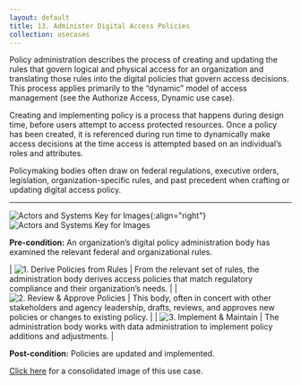 ```yaml
---
layout: default
title: 13. Administer Digital Access Policies
collection: usecases
---
```


Policy administration describes the process of creating and updating the rules that govern logical and physical access for an organization and translating those rules into the digital policies that govern access decisions. This process applies primarily to the “dynamic” model of access management (see the Authorize Access, Dynamic use case).

Creating and implementing policy is a process that happens during design time, before users attempt to access protected resources. Once a policy has been created, it is referenced during run time to dynamically make access decisions at the time access is attempted based on an individual’s roles and attributes.

Policymaking bodies often draw on federal regulations, executive orders, legislation, organization-specific rules, and past precedent when crafting or updating digital access policy.

---

![Actors and Systems Key for Images](../../img/usecases/policylabel.png){:align="right"}
![Actors and Systems Key for Images](../../img/usecases/policykey.png)

**Pre-condition:** An organization’s digital policy administration body has examined the relevant federal and organizational rules.  

| ![1. Derive Policies from Rules](../../img/usecases/policy1.png)  | From the relevant set of rules, the administration body derives access policies that match regulatory compliance and their organization’s needs.  |
| ![2. Review & Approve Policies](../../img/usecases/policy2.png)  | This body, often in concert with other stakeholders and agency leadership, drafts, reviews, and approves new policies or changes to existing policy.  |
| ![3. Implement & Maintain](../../img/usecases/policy3.png)  | The administration body works with data administration to implement policy additions and adjustments. |

**Post-condition:** Policies are updated and implemented.

[Click here](../../img/Policies.png) for a consolidated image of this use case.
